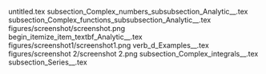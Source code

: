untitled.tex
subsection_Complex_numbers_subsubsection_Analytic__.tex
subsection_Complex_functions_subsubsection_Analytic__.tex
figures/screenshot/screenshot.png
begin_itemize_item_textbf_Analytic__.tex
figures/screenshot1/screenshot1.png
verb_d_Examples__.tex
figures/screenshot 2/screenshot 2.png
subsection_Complex_integrals__.tex
subsection_Series__.tex